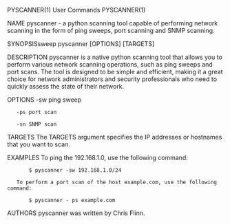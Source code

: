 PYSCANNER(1)                 User Commands                 PYSCANNER(1)

NAME
       pyscanner - a python scanning tool capable of performing network scanning in the form of ping sweeps, port scanning and SNMP scanning.

SYNOPSISsweep 
       pyscanner [OPTIONS] [TARGETS]

DESCRIPTION
       pyscanner is a native python scanning tool that allows you to perform various network scanning operations, such as ping sweeps and port scans. The tool is designed to be simple and efficient, making it a great choice for network administrators and security professionals who need to quickly assess the state of their network.

OPTIONS
       -sw ping sweep

       -ps port scan

       -sn SNMP scan

TARGETS
       The TARGETS argument specifies the IP addresses or hostnames that you want to scan.

EXAMPLES
       To ping the 192.168.1.0, use the following command:

           $ pyscanner -sw 192.168.1.0/24

       To perform a port scan of the host example.com, use the following command:

           $ pyscanner - ps example.com

AUTHORS
       pyscanner was written by Chris Flinn.
